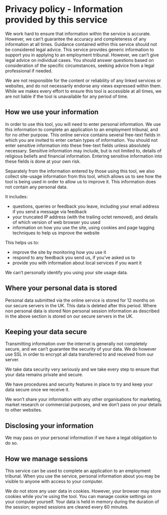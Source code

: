 # Privacy policy - Information provided by this service

We work hard to ensure that information within the service is accurate. However, we can’t guarantee the accuracy and completeness of any information at all times. Guidance contained within this service should not be considered legal advice.
This service provides generic information to support you in applying to an employment tribunal. However, we can’t give legal advice on individual cases. You should answer questions based on consideration of the specific circumstances, seeking advice from a legal professional if needed.

We are not responsible for the content or reliability of any linked services or websites, and do not necessarily endorse any views expressed within them.
While we makes every effort to ensure this tool is accessible at all times, we are not liable if the tool is unavailable for any period of time.

## How we use your information

In order to use this tool, you will need to enter personal information. We use this information to complete an application to an employment tribunal, and for no other purpose.
This online service  contains several free-text fields in which you are invited to enter certain types of information. You should not enter sensitive information into these free-text fields unless absolutely necessary. Sensitive information may include, but is not limited to, details of religious beliefs and financial information. Entering sensitive information into these fields is done at your own risk.

Separately from the information entered by those using this tool, we also collect site-usage information from this tool, which allows us to see how the tool is being used in order to allow us to improve it. This information does not contain any personal data.

It includes:

- questions, queries or feedback you leave, including your email address if you send a message via feedback
- your truncated IP address (with the trailing octet removed), and details of which version of web browser you used
- information on how you use the site, using cookies and page tagging techniques to help us improve the website

This helps us to:

- improve the site by monitoring how you use it
- respond to any feedback you send us, if you’ve asked us to
- provide you with information about local services if you want it

We can’t personally identify you using your site usage data.

## Where your personal data is stored

Personal data submitted via the online service is stored for 12 months on our secure servers in the UK. This data is deleted after this period.
Where non personal data is stored
Non personal session information as described in the above section is stored on our secure servers in the UK.

## Keeping your data secure

Transmitting information over the internet is generally not completely secure, and we can’t guarantee the security of your data. We do however use SSL in order to encrypt all data transferred to and received from our server.

We take data security very seriously and we take every step to ensure that your data remains private and secure.

We have procedures and security features in place to try and keep your data secure once we receive it.

We won’t share your information with any other organisations for marketing, market research or commercial purposes, and we don’t pass on your details to other websites.

## Disclosing your information

We may pass on your personal information if we have a legal obligation to do so.

## How we manage sessions

This service can be used to complete an application to an employment tribunal. When you use the service, personal information about you may be visible to anyone with access to your computer.

We do not store any user data in cookies. However, your browser may store cookies while you're using the tool. You can manage cookie settings on your computer yourself.
Your data is held in memory during the duration of the session; expired sessions are cleared every 60 minutes.
